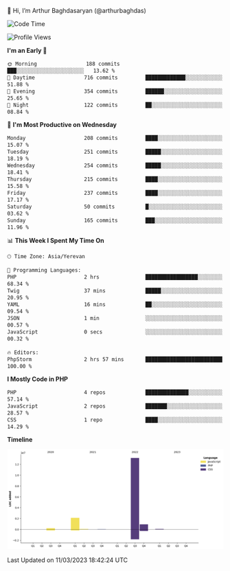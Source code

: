 👋 Hi, I’m Arthur Baghdasaryan (@arthurbaghdas)


<!--START_SECTION:waka-->
![Code Time](http://img.shields.io/badge/Code%20Time-504%20hrs%2025%20mins-blue)

![Profile Views](http://img.shields.io/badge/Profile%20Views-7-blue)

**I'm an Early 🐤** 

```text
🌞 Morning                188 commits         ███░░░░░░░░░░░░░░░░░░░░░░   13.62 % 
🌆 Daytime                716 commits         █████████████░░░░░░░░░░░░   51.88 % 
🌃 Evening                354 commits         ██████░░░░░░░░░░░░░░░░░░░   25.65 % 
🌙 Night                  122 commits         ██░░░░░░░░░░░░░░░░░░░░░░░   08.84 % 
```
📅 **I'm Most Productive on Wednesday** 

```text
Monday                   208 commits         ████░░░░░░░░░░░░░░░░░░░░░   15.07 % 
Tuesday                  251 commits         █████░░░░░░░░░░░░░░░░░░░░   18.19 % 
Wednesday                254 commits         █████░░░░░░░░░░░░░░░░░░░░   18.41 % 
Thursday                 215 commits         ████░░░░░░░░░░░░░░░░░░░░░   15.58 % 
Friday                   237 commits         ████░░░░░░░░░░░░░░░░░░░░░   17.17 % 
Saturday                 50 commits          █░░░░░░░░░░░░░░░░░░░░░░░░   03.62 % 
Sunday                   165 commits         ███░░░░░░░░░░░░░░░░░░░░░░   11.96 % 
```


📊 **This Week I Spent My Time On** 

```text
🕑︎ Time Zone: Asia/Yerevan

💬 Programming Languages: 
PHP                      2 hrs               █████████████████░░░░░░░░   68.34 % 
Twig                     37 mins             █████░░░░░░░░░░░░░░░░░░░░   20.95 % 
YAML                     16 mins             ██░░░░░░░░░░░░░░░░░░░░░░░   09.54 % 
JSON                     1 min               ░░░░░░░░░░░░░░░░░░░░░░░░░   00.57 % 
JavaScript               0 secs              ░░░░░░░░░░░░░░░░░░░░░░░░░   00.32 % 

🔥 Editors: 
PhpStorm                 2 hrs 57 mins       █████████████████████████   100.00 % 
```

**I Mostly Code in PHP** 

```text
PHP                      4 repos             ██████████████░░░░░░░░░░░   57.14 % 
JavaScript               2 repos             ███████░░░░░░░░░░░░░░░░░░   28.57 % 
CSS                      1 repo              ████░░░░░░░░░░░░░░░░░░░░░   14.29 % 
```



**Timeline**

![Lines of Code chart](https://raw.githubusercontent.com/arthurbaghdas/arthurbaghdas/main/assets/bar_graph.png)


 Last Updated on 11/03/2023 18:42:24 UTC
<!--END_SECTION:waka-->
